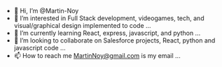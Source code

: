 - 👋 Hi, I’m @Martin-Noy
- 👀 I’m interested in Full Stack development, videogames, tech, and visual/graphical design implemented to code ...
- 🌱 I’m currently learning React, express, javascript, and python ...
- 💞️ I’m looking to collaborate on Salesforce projects, React, python and javascript code ...
- 📫 How to reach me MartinNoy@gmail.com is my email ...
 
<!---
Martin-Noy/Martin-Noy is a ✨ special ✨ repository because its `README.md` (this file) appears on your GitHub profile.
You can click the Preview link to take a look at your changes.
--->

